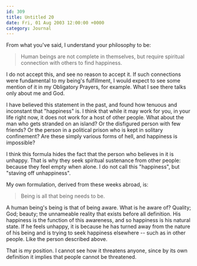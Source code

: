 ```yaml
---
id: 309
title: Untitled 20
date: Fri, 01 Aug 2003 12:00:00 +0000
category: Journal
---
```


From what you've said, I understand your philosophy to be:

> Human beings are not complete in themselves, but require spiritual
> connection with others to find happiness.

I do not accept this, and see no reason to accept it.  If such
connections were fundamental to my being's fulfillment, I would expect
to see some mention of it in my Obligatory Prayers, for example.  What I
see there talks only about me and God.

I have believed this statement in the past, and found how tenuous and
inconstant that "happiness" is.  I think that while it may work for you,
in your life right now, it does not work for a host of other people.
What about the man who gets stranded on an island?  Or the disfigured
person with few friends?  Or the person in a political prison who is
kept in solitary confinement?  Are these simply various forms of hell,
and happiness is impossible?

I think this formula hides the fact that the person who believes in it
is unhappy.  That is why they seek spiritual sustenance from other
people: because they feel empty when alone.  I do not call this
"happiness", but "staving off unhappiness".

My own formulation, derived from these weeks abroad, is:

> Being is all that being needs to be.

A human being's being is that of being aware.  What is he aware of?
Quality; God; beauty; the unnameable reality that exists before all
definition.  His happiness is the function of this awareness, and so
happiness is his natural state.  If he feels unhappy, it is because he
has turned away from the nature of his being and is trying to seek
happiness elsewhere -- such as in other people.  Like the person
described above.

That is my position.  I cannot see how it threatens anyone, since by its
own definition it implies that people cannot be threatened.


